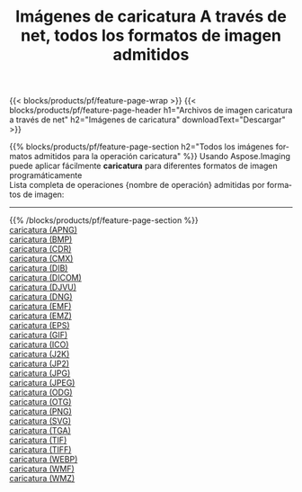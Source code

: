 ﻿---
title: Imágenes de caricatura A través de net, todos los formatos de imagen admitidos 
weight: 3920
url: /es/net/cartoonify 
lang: es
langdirlevel: 2
locales: zh-hans,ja,it,ru,de,es,fr,nl,id,lt,pl,pt,vi,tr,ko,zh-hant,ar,hi,th,sv,cs,uk,he
description: Usando Aspose.Imaging puede fácilmente caricatura imágenes a través de net
---

{{< blocks/products/pf/feature-page-wrap >}}
{{< blocks/products/pf/feature-page-header h1="Archivos de imagen caricatura a través de net" h2="Imágenes de caricatura" downloadText="Descargar" >}}


{{% blocks/products/pf/feature-page-section  h2="Todos los imágenes formatos admitidos para la operación caricatura" %}}
Usando Aspose.Imaging puede aplicar fácilmente **caricatura** para diferentes formatos de imagen programáticamente
<br/>
Lista completa de operaciones {nombre de operación} admitidas por formatos de imagen:
<hr/>
{{% /blocks/products/pf/feature-page-section %}}
<div class="container-fluid productfamilypage bg-gray">
    <div class="convertypes bg-gray agp-content section">
        <div class="container">
		<div class="row other-converters">
		    <div class='col-md-2 other-converter remove-lp remove-rp'><a href="/imaging/es/net/cartoonify/apng" >caricatura (APNG)</a></div><div class='col-md-2 other-converter remove-lp remove-rp'><a href="/imaging/es/net/cartoonify/bmp" >caricatura (BMP)</a></div><div class='col-md-2 other-converter remove-lp remove-rp'><a href="/imaging/es/net/cartoonify/cdr" >caricatura (CDR)</a></div><div class='col-md-2 other-converter remove-lp remove-rp'><a href="/imaging/es/net/cartoonify/cmx" >caricatura (CMX)</a></div><div class='col-md-2 other-converter remove-lp remove-rp'><a href="/imaging/es/net/cartoonify/dib" >caricatura (DIB)</a></div><div class='col-md-2 other-converter remove-lp remove-rp'><a href="/imaging/es/net/cartoonify/dicom" >caricatura (DICOM)</a></div><div class='col-md-2 other-converter remove-lp remove-rp'><a href="/imaging/es/net/cartoonify/djvu" >caricatura (DJVU)</a></div><div class='col-md-2 other-converter remove-lp remove-rp'><a href="/imaging/es/net/cartoonify/dng" >caricatura (DNG)</a></div><div class='col-md-2 other-converter remove-lp remove-rp'><a href="/imaging/es/net/cartoonify/emf" >caricatura (EMF)</a></div><div class='col-md-2 other-converter remove-lp remove-rp'><a href="/imaging/es/net/cartoonify/emz" >caricatura (EMZ)</a></div><div class='col-md-2 other-converter remove-lp remove-rp'><a href="/imaging/es/net/cartoonify/eps" >caricatura (EPS)</a></div><div class='col-md-2 other-converter remove-lp remove-rp'><a href="/imaging/es/net/cartoonify/gif" >caricatura (GIF)</a></div><div class='col-md-2 other-converter remove-lp remove-rp'><a href="/imaging/es/net/cartoonify/ico" >caricatura (ICO)</a></div><div class='col-md-2 other-converter remove-lp remove-rp'><a href="/imaging/es/net/cartoonify/j2k" >caricatura (J2K)</a></div><div class='col-md-2 other-converter remove-lp remove-rp'><a href="/imaging/es/net/cartoonify/jp2" >caricatura (JP2)</a></div><div class='col-md-2 other-converter remove-lp remove-rp'><a href="/imaging/es/net/cartoonify/jpg" >caricatura (JPG)</a></div><div class='col-md-2 other-converter remove-lp remove-rp'><a href="/imaging/es/net/cartoonify/jpeg" >caricatura (JPEG)</a></div><div class='col-md-2 other-converter remove-lp remove-rp'><a href="/imaging/es/net/cartoonify/odg" >caricatura (ODG)</a></div><div class='col-md-2 other-converter remove-lp remove-rp'><a href="/imaging/es/net/cartoonify/otg" >caricatura (OTG)</a></div><div class='col-md-2 other-converter remove-lp remove-rp'><a href="/imaging/es/net/cartoonify/png" >caricatura (PNG)</a></div><div class='col-md-2 other-converter remove-lp remove-rp'><a href="/imaging/es/net/cartoonify/svg" >caricatura (SVG)</a></div><div class='col-md-2 other-converter remove-lp remove-rp'><a href="/imaging/es/net/cartoonify/tga" >caricatura (TGA)</a></div><div class='col-md-2 other-converter remove-lp remove-rp'><a href="/imaging/es/net/cartoonify/tif" >caricatura (TIF)</a></div><div class='col-md-2 other-converter remove-lp remove-rp'><a href="/imaging/es/net/cartoonify/tiff" >caricatura (TIFF)</a></div><div class='col-md-2 other-converter remove-lp remove-rp'><a href="/imaging/es/net/cartoonify/webp" >caricatura (WEBP)</a></div><div class='col-md-2 other-converter remove-lp remove-rp'><a href="/imaging/es/net/cartoonify/wmf" >caricatura (WMF)</a></div><div class='col-md-2 other-converter remove-lp remove-rp'><a href="/imaging/es/net/cartoonify/wmz" >caricatura (WMZ)</a></div>
                </div>
        </div>
    </div>
</div>
<br/>


